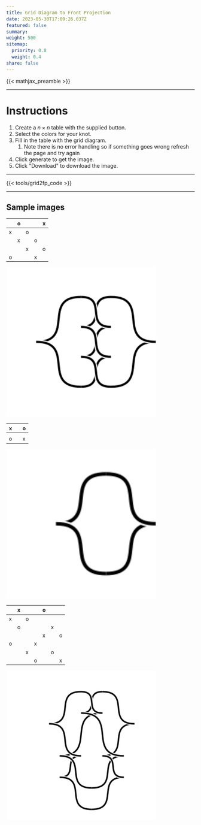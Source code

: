 ```yaml
---
title: Grid Diagram to Front Projection
date: 2023-05-30T17:09:26.037Z
featured: false
summary:
weight: 500
sitemap:
  priority: 0.8
  weight: 0.4
share: false
---
```


{{< mathjax_preamble >}}

---

# Instructions

1. Create a $n\times n$ table with the supplied button.
2. Select the colors for your knot.
3. Fill in the table with the grid diagram.
   1. Note there is no error handling so if something goes wrong refresh the page and try again
4. Click generate to get the image.
5. Click "Download" to download the image.

---

{{< tools/grid2fp_code >}}

---

## Sample images


| |o| | |x|
|-|-|-|-|-|
|x| |o| | |
| |x| |o| |
| | |x| |o|
|o| | |x| |



<img  style="width:400px;height:auto" src="https://raw.githubusercontent.com/Joecstarr/grid2fp/main/test/trefoil.svg"/>


|x| |o|
|-|-|-|
| | | |
|o| |x|

<img  style="width:400px;height:auto" src="https://raw.githubusercontent.com/Joecstarr/grid2fp/main/test/un.svg"/>


| |x| | |o| | |
|-|-|-|-|-|-|-|
|x| |o| | | | |
| |o| | | |x| |
| | | | |x| |o|
|o| | |x| | | |
| | |x| | |o| |
| | | |o| | |x|

<img  style="width:400px;height:auto" src="https://raw.githubusercontent.com/Joecstarr/grid2fp/main/test/fig1_from_paper.svg"/>
